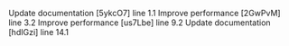 Update documentation [5ykcO7] line 1.1
Improve performance [2GwPvM] line 3.2
Improve performance [us7Lbe] line 9.2
Update documentation [hdIGzi] line 14.1
